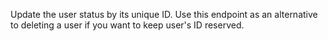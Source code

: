 Update the user status by its unique ID.
Use this endpoint as an alternative to deleting a user if you want to keep user's ID reserved.
